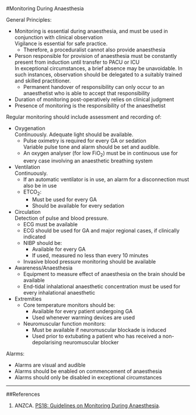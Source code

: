 #Monitoring During Anaesthesia

General Principles:
* Monitoring is essential during anaesthesia, and must be used in conjunction with clinical observation  
Vigilance is essential for safe practice.
	* Therefore, a proceduralist cannot also provide anaesthesia
* Person responsible for provision of anaesthesia must be constantly present from induction until transfer to PACU or ICU  
In exceptional circumstances, a brief absence may be unavoidable. In such instances, observation should be delegated to a suitably trained and skilled practitioner.
	* Permanent handover of responsibility can only occur to an anaesthetist who is able to accept that responsibility
* Duration of monitoring post-operatively relies on clinical judgment 
* Presence of monitoring is the responsibility of the anaesthetist

Regular monitoring should include assessment and recording of:
* Oxygenation  
Continuously. Adequate light should be available.
	* Pulse oximetry is required for every GA or sedation  
	Variable pulse tone and alarm should be set and audible.
	* An oxygen analyser (for low FiO<sub>2</sub>) must be in continuous use for every case involving an anaesthetic breathing system
* Ventilation  
Continuously.
	* If an automatic ventilator is in use, an alarm for a disconnection must also be in use
	* ETCO<sub>2</sub>:
		* Must be used for every GA
		* Should be available for every sedation
* Circulation  
Detection of pulse and blood pressure.
	* ECG must be available
	* ECG should be used for GA and major regional cases, if clinically indicated
	* NIBP should be:
		* Available for every GA
		* If used, measured no less than every 10 minutes
	* Invasive blood pressure monitoring should be available
* Awareness/Anaesthesia
	* Equipment to measure effect of anaesthesia on the brain should be available
	* End-tidal inhalational anaesthetic concentration must be used for every inhalational anaesthetic
* Extremities
	* Core temperature monitors should be:
		* Available for every patient undergoing GA
		* Used whenever warming devices are used
	* Neuromuscular function monitors:
		* Must be available if neuromuscular blockade is induced
		* Used prior to extubating a patient who has received a non-depolarising neuromuscular blocker

Alarms:
* Alarms are visual and audible
* Alarms should be enabled on commencement of anaesthesia  
* Alarms should only be disabled in exceptional circumstances

---

##References
1. ANZCA. [PS18: Guidelines on Monitoring During Anaesthesia](http://www.anzca.edu.au/Documents/ps18-2015-guidelines-on-monitoring-during-anaesthe.pdf).
